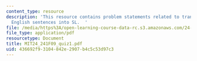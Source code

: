 ```yaml
---
content_type: resource
description: 'This resource contains problem statements related to translation of
  English sentences into SL.  '
file: /media/https%3A/open-learning-course-data-rc.s3.amazonaws.com/24-241-logic-i-fall-2009/436692f93104842e2907b4c5c53d97c3_MIT24_241F09_quiz1.pdf
file_type: application/pdf
resourcetype: Document
title: MIT24_241F09_quiz1.pdf
uid: 436692f9-3104-842e-2907-b4c5c53d97c3
---
```

